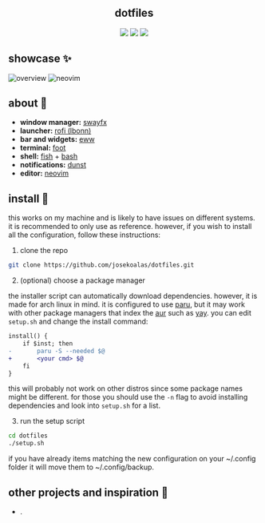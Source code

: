 <div align="center">
<h2 align="center">dotfiles</h2>

![](https://img.shields.io/github/last-commit/josekoalas/dotfiles?style=for-the-badge&logo=git&logoColor=white&labelColor=%23191724&color=%23f6c177)
![](https://img.shields.io/github/repo-size/josekoalas/dotfiles?style=for-the-badge&logo=bookstack&logoColor=white&labelColor=%23191724&color=%23c4a7e7)
![](https://img.shields.io/github/issues/josekoalas/dotfiles?style=for-the-badge&logo=bilibili&logoColor=white&labelColor=%23191724&color=%239ccfd8)
</div>

## showcase ✨

![overview](https://github.com/josekoalas/dotfiles/assets/22449369/8437121c-4138-414f-860d-43dc9ab10a85)
![neovim](https://github.com/josekoalas/dotfiles/assets/22449369/c62a8bf6-a2b8-408a-abda-532bea580bb0)

## about 🌿

- **window manager:** [swayfx](https://github.com/WillPower3309/swayfx)
- **launcher:** [rofi (lbonn)](https://github.com/lbonn/rofi)
- **bar and widgets:** [eww](https://github.com/elkowar/eww)
- **terminal:** [foot](https://codeberg.org/dnkl/foot)
- **shell:** [fish](https://github.com/fish-shell/fish-shell) + [bash](https://www.gnu.org/software/bash/)
- **notifications:** [dunst](https://github.com/dunst-project/dunst)
- **editor:** [neovim](https://github.com/neovim/neovim)

## install 🌳

this works on my machine and is likely to have issues on different systems.
it is recommended to only use as reference.
however, if you wish to install all the configuration, follow these instructions:

1. clone the repo

```sh
git clone https://github.com/josekoalas/dotfiles.git
```

2. (optional) choose a package manager

the installer script can automatically download dependencies.
however, it is made for arch linux in mind.
it is configured to use [paru](https://github.com/Morganamilo/paru), but it may work with other package managers that index the [aur](https://aur.archlinux.org/) such as [yay](https://github.com/Jguer/yay).
you can edit `setup.sh` and change the install command:

```diff
install() {
    if $inst; then
-       paru -S --needed $@
+       <your cmd> $@
    fi
}
```

this will probably not work on other distros since some package names might be different.
for those you should use the `-n` flag to avoid installing dependencies and look into `setup.sh` for a list.

3. run the setup script

```sh
cd dotfiles
./setup.sh
```

if you have already items matching the new configuration on your ~/.config folder it will move them to ~/.config/backup.

## other projects and inspiration 🌺

- .
